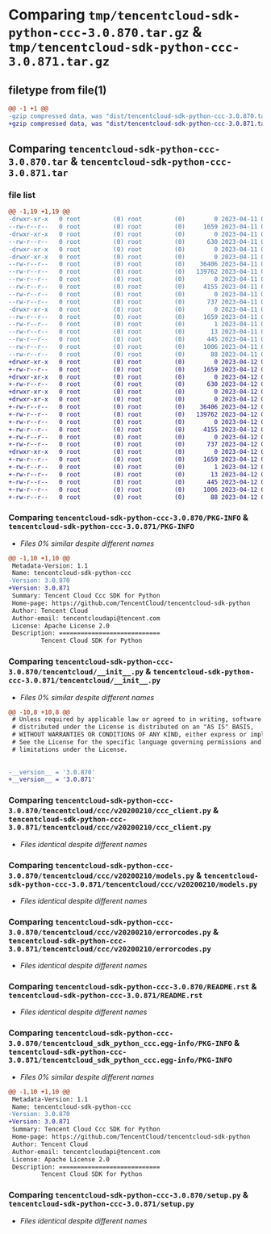 # Comparing `tmp/tencentcloud-sdk-python-ccc-3.0.870.tar.gz` & `tmp/tencentcloud-sdk-python-ccc-3.0.871.tar.gz`

## filetype from file(1)

```diff
@@ -1 +1 @@
-gzip compressed data, was "dist/tencentcloud-sdk-python-ccc-3.0.870.tar", last modified: Tue Apr 11 03:25:23 2023, max compression
+gzip compressed data, was "dist/tencentcloud-sdk-python-ccc-3.0.871.tar", last modified: Wed Apr 12 00:18:25 2023, max compression
```

## Comparing `tencentcloud-sdk-python-ccc-3.0.870.tar` & `tencentcloud-sdk-python-ccc-3.0.871.tar`

### file list

```diff
@@ -1,19 +1,19 @@
-drwxr-xr-x   0 root         (0) root         (0)        0 2023-04-11 03:25:23.000000 tencentcloud-sdk-python-ccc-3.0.870/
--rw-r--r--   0 root         (0) root         (0)     1659 2023-04-11 03:25:23.000000 tencentcloud-sdk-python-ccc-3.0.870/PKG-INFO
-drwxr-xr-x   0 root         (0) root         (0)        0 2023-04-11 03:25:23.000000 tencentcloud-sdk-python-ccc-3.0.870/tencentcloud/
--rw-r--r--   0 root         (0) root         (0)      630 2023-04-11 03:25:23.000000 tencentcloud-sdk-python-ccc-3.0.870/tencentcloud/__init__.py
-drwxr-xr-x   0 root         (0) root         (0)        0 2023-04-11 03:25:23.000000 tencentcloud-sdk-python-ccc-3.0.870/tencentcloud/ccc/
-drwxr-xr-x   0 root         (0) root         (0)        0 2023-04-11 03:25:23.000000 tencentcloud-sdk-python-ccc-3.0.870/tencentcloud/ccc/v20200210/
--rw-r--r--   0 root         (0) root         (0)    36406 2023-04-11 03:25:23.000000 tencentcloud-sdk-python-ccc-3.0.870/tencentcloud/ccc/v20200210/ccc_client.py
--rw-r--r--   0 root         (0) root         (0)   139762 2023-04-11 03:25:23.000000 tencentcloud-sdk-python-ccc-3.0.870/tencentcloud/ccc/v20200210/models.py
--rw-r--r--   0 root         (0) root         (0)        0 2023-04-11 03:25:23.000000 tencentcloud-sdk-python-ccc-3.0.870/tencentcloud/ccc/v20200210/__init__.py
--rw-r--r--   0 root         (0) root         (0)     4155 2023-04-11 03:25:23.000000 tencentcloud-sdk-python-ccc-3.0.870/tencentcloud/ccc/v20200210/errorcodes.py
--rw-r--r--   0 root         (0) root         (0)        0 2023-04-11 03:25:23.000000 tencentcloud-sdk-python-ccc-3.0.870/tencentcloud/ccc/__init__.py
--rw-r--r--   0 root         (0) root         (0)      737 2023-04-11 03:25:23.000000 tencentcloud-sdk-python-ccc-3.0.870/README.rst
-drwxr-xr-x   0 root         (0) root         (0)        0 2023-04-11 03:25:23.000000 tencentcloud-sdk-python-ccc-3.0.870/tencentcloud_sdk_python_ccc.egg-info/
--rw-r--r--   0 root         (0) root         (0)     1659 2023-04-11 03:25:23.000000 tencentcloud-sdk-python-ccc-3.0.870/tencentcloud_sdk_python_ccc.egg-info/PKG-INFO
--rw-r--r--   0 root         (0) root         (0)        1 2023-04-11 03:25:23.000000 tencentcloud-sdk-python-ccc-3.0.870/tencentcloud_sdk_python_ccc.egg-info/dependency_links.txt
--rw-r--r--   0 root         (0) root         (0)       13 2023-04-11 03:25:23.000000 tencentcloud-sdk-python-ccc-3.0.870/tencentcloud_sdk_python_ccc.egg-info/top_level.txt
--rw-r--r--   0 root         (0) root         (0)      445 2023-04-11 03:25:23.000000 tencentcloud-sdk-python-ccc-3.0.870/tencentcloud_sdk_python_ccc.egg-info/SOURCES.txt
--rw-r--r--   0 root         (0) root         (0)     1006 2023-04-11 03:25:23.000000 tencentcloud-sdk-python-ccc-3.0.870/setup.py
--rw-r--r--   0 root         (0) root         (0)       88 2023-04-11 03:25:23.000000 tencentcloud-sdk-python-ccc-3.0.870/setup.cfg
+drwxr-xr-x   0 root         (0) root         (0)        0 2023-04-12 00:18:25.000000 tencentcloud-sdk-python-ccc-3.0.871/
+-rw-r--r--   0 root         (0) root         (0)     1659 2023-04-12 00:18:25.000000 tencentcloud-sdk-python-ccc-3.0.871/PKG-INFO
+drwxr-xr-x   0 root         (0) root         (0)        0 2023-04-12 00:18:25.000000 tencentcloud-sdk-python-ccc-3.0.871/tencentcloud/
+-rw-r--r--   0 root         (0) root         (0)      630 2023-04-12 00:18:25.000000 tencentcloud-sdk-python-ccc-3.0.871/tencentcloud/__init__.py
+drwxr-xr-x   0 root         (0) root         (0)        0 2023-04-12 00:18:25.000000 tencentcloud-sdk-python-ccc-3.0.871/tencentcloud/ccc/
+drwxr-xr-x   0 root         (0) root         (0)        0 2023-04-12 00:18:25.000000 tencentcloud-sdk-python-ccc-3.0.871/tencentcloud/ccc/v20200210/
+-rw-r--r--   0 root         (0) root         (0)    36406 2023-04-12 00:18:25.000000 tencentcloud-sdk-python-ccc-3.0.871/tencentcloud/ccc/v20200210/ccc_client.py
+-rw-r--r--   0 root         (0) root         (0)   139762 2023-04-12 00:18:25.000000 tencentcloud-sdk-python-ccc-3.0.871/tencentcloud/ccc/v20200210/models.py
+-rw-r--r--   0 root         (0) root         (0)        0 2023-04-12 00:18:25.000000 tencentcloud-sdk-python-ccc-3.0.871/tencentcloud/ccc/v20200210/__init__.py
+-rw-r--r--   0 root         (0) root         (0)     4155 2023-04-12 00:18:25.000000 tencentcloud-sdk-python-ccc-3.0.871/tencentcloud/ccc/v20200210/errorcodes.py
+-rw-r--r--   0 root         (0) root         (0)        0 2023-04-12 00:18:25.000000 tencentcloud-sdk-python-ccc-3.0.871/tencentcloud/ccc/__init__.py
+-rw-r--r--   0 root         (0) root         (0)      737 2023-04-12 00:18:25.000000 tencentcloud-sdk-python-ccc-3.0.871/README.rst
+drwxr-xr-x   0 root         (0) root         (0)        0 2023-04-12 00:18:25.000000 tencentcloud-sdk-python-ccc-3.0.871/tencentcloud_sdk_python_ccc.egg-info/
+-rw-r--r--   0 root         (0) root         (0)     1659 2023-04-12 00:18:25.000000 tencentcloud-sdk-python-ccc-3.0.871/tencentcloud_sdk_python_ccc.egg-info/PKG-INFO
+-rw-r--r--   0 root         (0) root         (0)        1 2023-04-12 00:18:25.000000 tencentcloud-sdk-python-ccc-3.0.871/tencentcloud_sdk_python_ccc.egg-info/dependency_links.txt
+-rw-r--r--   0 root         (0) root         (0)       13 2023-04-12 00:18:25.000000 tencentcloud-sdk-python-ccc-3.0.871/tencentcloud_sdk_python_ccc.egg-info/top_level.txt
+-rw-r--r--   0 root         (0) root         (0)      445 2023-04-12 00:18:25.000000 tencentcloud-sdk-python-ccc-3.0.871/tencentcloud_sdk_python_ccc.egg-info/SOURCES.txt
+-rw-r--r--   0 root         (0) root         (0)     1006 2023-04-12 00:18:25.000000 tencentcloud-sdk-python-ccc-3.0.871/setup.py
+-rw-r--r--   0 root         (0) root         (0)       88 2023-04-12 00:18:25.000000 tencentcloud-sdk-python-ccc-3.0.871/setup.cfg
```

### Comparing `tencentcloud-sdk-python-ccc-3.0.870/PKG-INFO` & `tencentcloud-sdk-python-ccc-3.0.871/PKG-INFO`

 * *Files 0% similar despite different names*

```diff
@@ -1,10 +1,10 @@
 Metadata-Version: 1.1
 Name: tencentcloud-sdk-python-ccc
-Version: 3.0.870
+Version: 3.0.871
 Summary: Tencent Cloud Ccc SDK for Python
 Home-page: https://github.com/TencentCloud/tencentcloud-sdk-python
 Author: Tencent Cloud
 Author-email: tencentcloudapi@tencent.com
 License: Apache License 2.0
 Description: ============================
         Tencent Cloud SDK for Python
```

### Comparing `tencentcloud-sdk-python-ccc-3.0.870/tencentcloud/__init__.py` & `tencentcloud-sdk-python-ccc-3.0.871/tencentcloud/__init__.py`

 * *Files 0% similar despite different names*

```diff
@@ -10,8 +10,8 @@
 # Unless required by applicable law or agreed to in writing, software
 # distributed under the License is distributed on an "AS IS" BASIS,
 # WITHOUT WARRANTIES OR CONDITIONS OF ANY KIND, either express or implied.
 # See the License for the specific language governing permissions and
 # limitations under the License.
 
 
-__version__ = '3.0.870'
+__version__ = '3.0.871'
```

### Comparing `tencentcloud-sdk-python-ccc-3.0.870/tencentcloud/ccc/v20200210/ccc_client.py` & `tencentcloud-sdk-python-ccc-3.0.871/tencentcloud/ccc/v20200210/ccc_client.py`

 * *Files identical despite different names*

### Comparing `tencentcloud-sdk-python-ccc-3.0.870/tencentcloud/ccc/v20200210/models.py` & `tencentcloud-sdk-python-ccc-3.0.871/tencentcloud/ccc/v20200210/models.py`

 * *Files identical despite different names*

### Comparing `tencentcloud-sdk-python-ccc-3.0.870/tencentcloud/ccc/v20200210/errorcodes.py` & `tencentcloud-sdk-python-ccc-3.0.871/tencentcloud/ccc/v20200210/errorcodes.py`

 * *Files identical despite different names*

### Comparing `tencentcloud-sdk-python-ccc-3.0.870/README.rst` & `tencentcloud-sdk-python-ccc-3.0.871/README.rst`

 * *Files identical despite different names*

### Comparing `tencentcloud-sdk-python-ccc-3.0.870/tencentcloud_sdk_python_ccc.egg-info/PKG-INFO` & `tencentcloud-sdk-python-ccc-3.0.871/tencentcloud_sdk_python_ccc.egg-info/PKG-INFO`

 * *Files 0% similar despite different names*

```diff
@@ -1,10 +1,10 @@
 Metadata-Version: 1.1
 Name: tencentcloud-sdk-python-ccc
-Version: 3.0.870
+Version: 3.0.871
 Summary: Tencent Cloud Ccc SDK for Python
 Home-page: https://github.com/TencentCloud/tencentcloud-sdk-python
 Author: Tencent Cloud
 Author-email: tencentcloudapi@tencent.com
 License: Apache License 2.0
 Description: ============================
         Tencent Cloud SDK for Python
```

### Comparing `tencentcloud-sdk-python-ccc-3.0.870/setup.py` & `tencentcloud-sdk-python-ccc-3.0.871/setup.py`

 * *Files identical despite different names*

